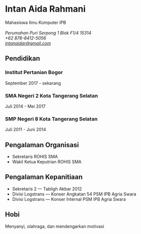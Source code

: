 **Intan Aida Rahmani**
=========================
Mahasiswa Ilmu Komputer IPB\
\
*Perumahan Puri Serpong 1 Blok F1/4 15314\
+62 878-8412-5056\
intanaidar@gmail.com*

## Pendidikan
### Institut Pertanian Bogor
September 2017 - sekarang

### SMA Negeri 2 Kota Tangerang Selatan
Juli 2014 - Mei 2017

### SMP Negeri 8 Kota Tangerang Selatan
Juli 2011 - Juni 2014

## Pengalaman Organisasi
- Sekretaris ROHIS SMA
- Wakil Ketua Keputrian ROHIS SMA

## Pengalaman Kepanitiaan
- Sekretaris 2 — Tabligh Akbar 2012
- Divisi Logstrans — Konser Angkatan 54 PSM IPB Agria Swara
- Divisi Logstrans — Konser Internal PSM IPB Agria Swara

## Hobi
Menyanyi, olahraga, dan mendengarkan motivasi
